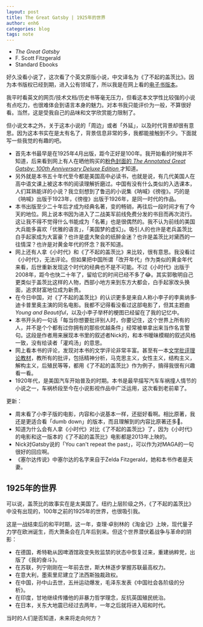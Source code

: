 ```yaml
---
layout: post
title: The Great Gatsby | 1925年的世界
author: enh6
categories: blog
tags: note
---
```


- *The Great Gatsby*
- F. Scott Fitzgerald
- Standard Ebooks

好久没看小说了，这次看了个英文原版小说，中文译名为《了不起的盖茨比》。因为本书版权已经到期，进入公有领域了，所以我是在网上看的[电子书版本](https://standardebooks.org/ebooks/f-scott-fitzgerald/the-great-gatsby)。

我平时看英文的网页/技术文档/历史书等毫无压力，但看这本文学性比较强的小说有点吃力，也很难体会到语言本身的魅力。对本书我只能评价为一般，不算很好看。当然，这是受我自己的品味和文学欣赏能力限制了。

但小说文本之外，关于这本小说的「周边」或者「外延」，以及时代背景却很有意思。因为这本书实在是太有名了，背景信息非常的多，我都能接触到不少。下面就写一些我觉的有趣的吧。

- 首先本书最早是在1925年4月出版，距今正好是100年。我开始看的时候并不知道，后来看到网上有人在晒他购买的[粉色封面的 *The Annotated Great Gatsby: 100th Anniversary Deluxe Edition* ](https://www.loa.org/books/the-annotated-great-gatsby/)才知道。
- 另外就是本书五十年代至今都是美国高中必读书，也就是说，有几代美国人在高中语文课上被这本书的阅读理解折磨过。中国有没有什么类似的入选课本，人们耳熟能详的小说？我立刻想到了鲁迅的小说集《呐喊》《徬徨》。巧的是《呐喊》出版于1923年，《徬徨》出版于1926年，是同一时代的作品。
- 本书出版至少二十年后才成为经典名著，变的畅销，再往后一段时间才有了今天的地位。网上说本书因为进入了二战美军前线免费分发的书目而再次流行。这让我不得不觉得什么书能成为「名著」也是很偶然的。我不认为前线的美国大兵能多喜欢「优雅的语言」，「美国梦的虚幻」。吸引人的也许是老兵盖茨比白手起家成为大富豪？也许是盛大聚会的纸醉金迷？也许是盖茨比对黛西的一往情深？也许是对黄金年代的怀念？我不知道。
- 网上还有人拿《小时代》和《了不起的盖茨比》来比较，很有意思。我没看过《小时代》，无法评论。但如果把中国所谓「改开年代」作为类似的黄金年代来看，后世重新发现这个时代的经典也不是不可能。不过《小时代》出版于2008年，距今也快二十年了，留给它的时间已经不多了😂。其实郭敬明自己更类似于盖茨比这样的人物，西部小地方来到东方大都会，白手起家改头换面，追求财富地位成为新贵。
- 在今日中国，对《了不起的盖茨比》的认识更多是来自人称小李子的李奥纳多·迪卡普里奥主演的同名电影。我都不记得看没看过这部电影了，但其主题曲*Young and Beautiful*，以及小李子举杯的梗图已经留在了我的记忆中。
- 本书开头的一句话「每当你想要批评别人时，你要记住，这个世界上所有的人，并不是个个都有过你拥有的那些优越条件」经常被单拿出来当作名言警句。这段是作者用来展现本书里的叙述者Nick的，和本书暧昧模糊的叙述风格一致，没有给读者「灌鸡汤」的意思。
- 网上看本书的评论，发现对本书的文学评论非常丰富。甚至有一本[文学批评理论教材](https://book.douban.com/subject/26284787/)，教所有的批评，包括精神分析，马克思主义，女性主义，结构主义，解构主义，后殖民等等，都用《了不起的盖茨比》作为例子，搞得我很有兴趣看一看。
- 1920年代，是美国汽车开始普及的时期。本书是最早描写汽车车祸撞人情节的小说之一，车祸桥段至今在小说影视作品中广泛运用，这次看到老前辈了。

更新：

- 周末看了小李子版的电影，内容和小说基本一样，还挺好看啊。相比原著，我还是更适合看「dumb down」的版本，而且理解到的内容比原著还多🤦‍。
- 知道为什么会有人拿《小时代》对比《了不起的盖茨比》了，因为《小时代》的电影和这一版本的《了不起的盖茨比》电影都是2013年上映的。
- Nick对Gatsby说的「You can't repeat the past」，可以作为对MAGA的一句很好的回应啊。
- 《塞尔达传说》中塞尔达的名字来自于Zelda Fitzgerald，她和本书作者是夫妻。

## 1925年的世界

可以说，盖茨比的故事实在是太美国了。纽约上层阶级之外，《了不起的盖茨比》中没有出现的，100年之前的1925年的世界，也很吸引我。

这是一战结束后的和平时期，这一年，查理·卓别林的《淘金记》上映，现代量子力学在欧洲诞生，而大萧条会在几年后到来。但这个世界潜伏着战争与革命的阴影：

- 在德国，希特勒从因啤酒馆政变失败监禁的状态中恢复过来，重建纳粹党，出版了《我的奋斗》。
- 在苏联，列宁刚刚在一年前去世，斯大林逐步掌握苏联最高权力。
- 在意大利，墨索里尼建立了法西斯独裁政权。
- 在中国，孙中山去世，五卅运动爆发，毛泽东发表《中国社会各阶级的分析》。
- 在印度，甘地继续传播他的非暴力哲学理念，反抗英国殖民统治。
- 在日本，关东大地震已经过去两年，一年之后就将进入昭和时代。

当时的人们是否知道，未来将走向何方？
